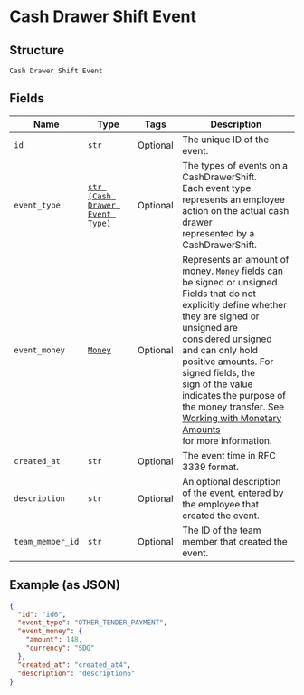 
# Cash Drawer Shift Event

## Structure

`Cash Drawer Shift Event`

## Fields

| Name | Type | Tags | Description |
|  --- | --- | --- | --- |
| `id` | `str` | Optional | The unique ID of the event. |
| `event_type` | [`str (Cash Drawer Event Type)`](../../doc/models/cash-drawer-event-type.md) | Optional | The types of events on a CashDrawerShift.<br>Each event type represents an employee action on the actual cash drawer<br>represented by a CashDrawerShift. |
| `event_money` | [`Money`](../../doc/models/money.md) | Optional | Represents an amount of money. `Money` fields can be signed or unsigned.<br>Fields that do not explicitly define whether they are signed or unsigned are<br>considered unsigned and can only hold positive amounts. For signed fields, the<br>sign of the value indicates the purpose of the money transfer. See<br>[Working with Monetary Amounts](https://developer.squareup.com/docs/build-basics/working-with-monetary-amounts)<br>for more information. |
| `created_at` | `str` | Optional | The event time in RFC 3339 format. |
| `description` | `str` | Optional | An optional description of the event, entered by the employee that<br>created the event. |
| `team_member_id` | `str` | Optional | The ID of the team member that created the event. |

## Example (as JSON)

```json
{
  "id": "id6",
  "event_type": "OTHER_TENDER_PAYMENT",
  "event_money": {
    "amount": 148,
    "currency": "SDG"
  },
  "created_at": "created_at4",
  "description": "description6"
}
```

